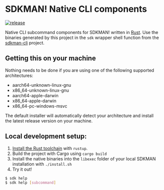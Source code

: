 # SDKMAN! Native CLI components

[![release](https://github.com/sdkman/sdkman-cli-native/actions/workflows/release.yml/badge.svg)](https://github.com/sdkman/sdkman-cli-native/actions/workflows/release.yml)

Native CLI subcommand components for SDKMAN! written in [Rust](https://www.rust-lang.org/). Use the binaries generated
by this project in the `sdk` wrapper shell function from the [sdkman-cli](https://github.com/sdkman/sdkman-cli) project.

## Getting this on your machine

Nothing needs to be done if you are using one of the following supported architectures:

* aarch64-unknown-linux-gnu
* x86_64-unknown-linux-gnu
* aarch64-apple-darwin
* x86_64-apple-darwin
* x86_64-pc-windows-msvc

The default installer will automatically detect your architecture and install the latest release version on your machine.

## Local development setup:

1. [Install the Rust toolchain](https://www.rust-lang.org/tools/install) with `rustup`.
2. Build the project with Cargo using `cargo build`
3. Install the native binaries into the `libexec` folder of your local SDKMAN installation with `./install.sh`
4. Try it out!

```bash
$ sdk help
$ sdk help [subcommand]
```
